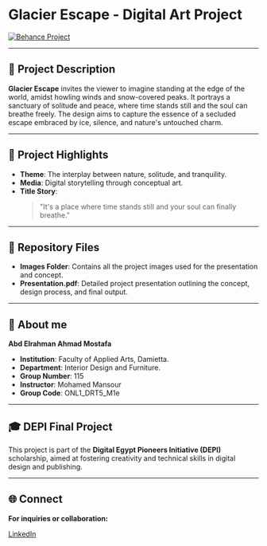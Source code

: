 # Glacier Escape - Digital Art Project

[![Behance Project](https://img.shields.io/badge/View_on-Behance-blue)](https://www.behance.net/gallery/210895103/Glacier-Escape-(Villa-Design)-interior-Exterior)  

---

## 🌟 Project Description

**Glacier Escape** invites the viewer to imagine standing at the edge of the world, amidst howling winds and snow-covered peaks. It portrays a sanctuary of solitude and peace, where time stands still and the soul can breathe freely. The design aims to capture the essence of a secluded escape embraced by ice, silence, and nature's untouched charm.

---

## 📌 Project Highlights

- **Theme**: The interplay between nature, solitude, and tranquility.
- **Media**: Digital storytelling through conceptual art.
- **Title Story**: 
  > "It's a place where time stands still and your soul can finally breathe."

---

## 📂 Repository Files

- **Images Folder**: Contains all the project images used for the presentation and concept.  
- **Presentation.pdf**: Detailed project presentation outlining the concept, design process, and final output.

---

## 📜 About me

**Abd Elrahman Ahmad Mostafa**  
- **Institution**: Faculty of Applied Arts, Damietta.  
- **Department**: Interior Design and Furniture.  
- **Group Number**: 115  
- **Instructor**: Mohamed Mansour  
- **Group Code**: ONL1_DRT5_M1e  

---

## 🎓 DEPI Final Project

This project is part of the **Digital Egypt Pioneers Initiative (DEPI)** scholarship, aimed at fostering creativity and technical skills in digital design and publishing.

---

## 🌐 Connect

**For inquiries or collaboration:**

[LinkedIn](https://www.linkedin.com/in/abdelrhman-ahmed-272a35263/)
